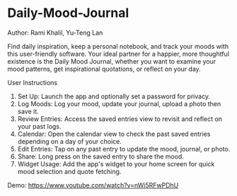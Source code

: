 # Daily-Mood-Journal

Author: Rami Khalil, Yu-Teng Lan

Find daily inspiration, keep a personal notebook, and track your moods with this user-friendly software. Your ideal partner for a happier, more thoughtful existence is the Daily Mood Journal, whether you want to examine your mood patterns, get inspirational quotations, or reflect on your day.

User Instructions
1. Set Up: Launch the app and optionally set a password for privacy.
2. Log Moods: Log your mood, update your journal, upload a photo then save it.
3. Review Entries: Access the saved entries view to revisit and reflect on your past logs.
4. Calendar: Open the calendar view to check the past saved entries depending on a day of your choice.
5. Edit Entries: Tap on any past entry to update the mood, journal, or photo.
6. Share: Long press on the saved entry to share the mood.
7. Widget Usage: Add the app's widget to your home screen for quick mood selection and quote fetching.

Demo: https://www.youtube.com/watch?v=nWi5RFwPDhU
